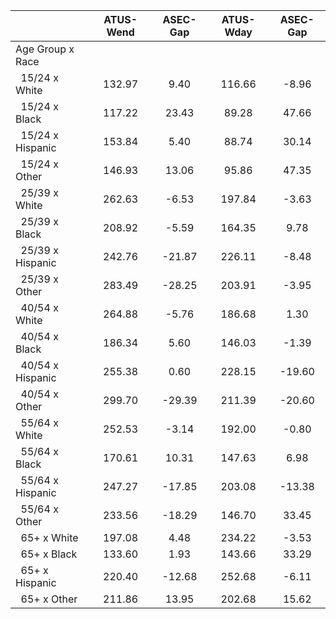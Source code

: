 
|                      |    ATUS-Wend |     ASEC-Gap |    ATUS-Wday |     ASEC-Gap |
| -------------------- | :----------: | :----------: | :----------: | :----------: |
| Age Group x Race     |              |              |              |              |
| &nbsp;&nbsp;15/24 x White |       132.97 |         9.40 |       116.66 |        -8.96 |
| &nbsp;&nbsp;15/24 x Black |       117.22 |        23.43 |        89.28 |        47.66 |
| &nbsp;&nbsp;15/24 x Hispanic |       153.84 |         5.40 |        88.74 |        30.14 |
| &nbsp;&nbsp;15/24 x Other |       146.93 |        13.06 |        95.86 |        47.35 |
| &nbsp;&nbsp;25/39 x White |       262.63 |        -6.53 |       197.84 |        -3.63 |
| &nbsp;&nbsp;25/39 x Black |       208.92 |        -5.59 |       164.35 |         9.78 |
| &nbsp;&nbsp;25/39 x Hispanic |       242.76 |       -21.87 |       226.11 |        -8.48 |
| &nbsp;&nbsp;25/39 x Other |       283.49 |       -28.25 |       203.91 |        -3.95 |
| &nbsp;&nbsp;40/54 x White |       264.88 |        -5.76 |       186.68 |         1.30 |
| &nbsp;&nbsp;40/54 x Black |       186.34 |         5.60 |       146.03 |        -1.39 |
| &nbsp;&nbsp;40/54 x Hispanic |       255.38 |         0.60 |       228.15 |       -19.60 |
| &nbsp;&nbsp;40/54 x Other |       299.70 |       -29.39 |       211.39 |       -20.60 |
| &nbsp;&nbsp;55/64 x White |       252.53 |        -3.14 |       192.00 |        -0.80 |
| &nbsp;&nbsp;55/64 x Black |       170.61 |        10.31 |       147.63 |         6.98 |
| &nbsp;&nbsp;55/64 x Hispanic |       247.27 |       -17.85 |       203.08 |       -13.38 |
| &nbsp;&nbsp;55/64 x Other |       233.56 |       -18.29 |       146.70 |        33.45 |
| &nbsp;&nbsp;65+ x White |       197.08 |         4.48 |       234.22 |        -3.53 |
| &nbsp;&nbsp;65+ x Black |       133.60 |         1.93 |       143.66 |        33.29 |
| &nbsp;&nbsp;65+ x Hispanic |       220.40 |       -12.68 |       252.68 |        -6.11 |
| &nbsp;&nbsp;65+ x Other |       211.86 |        13.95 |       202.68 |        15.62 |

